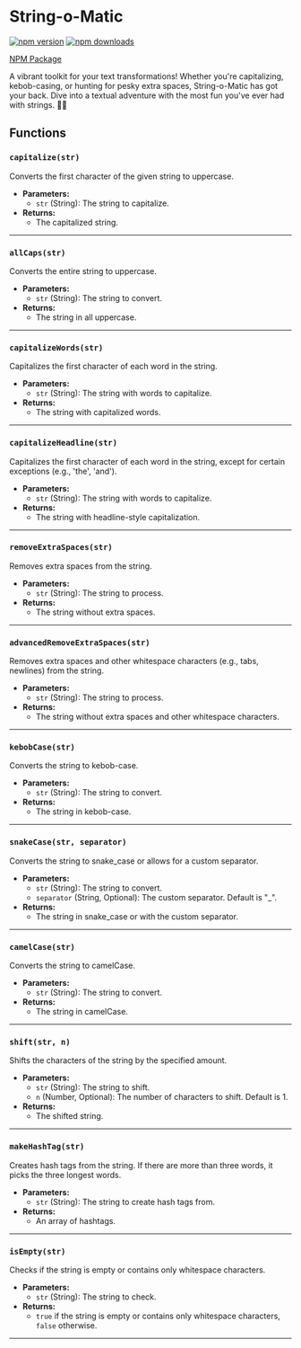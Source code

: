 # String-o-Matic

[![npm version](https://img.shields.io/npm/v/string-o-matic.svg)](https://www.npmjs.com/package/string-o-matic)
[![npm downloads](https://img.shields.io/npm/dt/string-o-matic.svg)](https://www.npmjs.com/package/string-o-matic)

[NPM Package](https://www.npmjs.com/package/string-o-matic)

A vibrant toolkit for your text transformations! Whether you're capitalizing, kebob-casing, or hunting for pesky extra spaces, String-o-Matic has got your back. Dive into a textual adventure with the most fun you've ever had with strings. 🎉📝

## Functions

### `capitalize(str)`

Converts the first character of the given string to uppercase.

- **Parameters:**
  - `str` (String): The string to capitalize.
- **Returns:** 
  - The capitalized string.

---

### `allCaps(str)`

Converts the entire string to uppercase.

- **Parameters:**
  - `str` (String): The string to convert.
- **Returns:** 
  - The string in all uppercase.

---

### `capitalizeWords(str)`

Capitalizes the first character of each word in the string.

- **Parameters:**
  - `str` (String): The string with words to capitalize.
- **Returns:** 
  - The string with capitalized words.

---

### `capitalizeHeadline(str)`

Capitalizes the first character of each word in the string, except for certain exceptions (e.g., 'the', 'and').

- **Parameters:**
  - `str` (String): The string with words to capitalize.
- **Returns:** 
  - The string with headline-style capitalization.

---

### `removeExtraSpaces(str)`

Removes extra spaces from the string.

- **Parameters:**
  - `str` (String): The string to process.
- **Returns:** 
  - The string without extra spaces.

---

### `advancedRemoveExtraSpaces(str)`

Removes extra spaces and other whitespace characters (e.g., tabs, newlines) from the string.

- **Parameters:**
  - `str` (String): The string to process.
- **Returns:** 
  - The string without extra spaces and other whitespace characters.

---

### `kebobCase(str)`

Converts the string to kebob-case.

- **Parameters:**
  - `str` (String): The string to convert.
- **Returns:** 
  - The string in kebob-case.

---

### `snakeCase(str, separator)`

Converts the string to snake_case or allows for a custom separator.

- **Parameters:**
  - `str` (String): The string to convert.
  - `separator` (String, Optional): The custom separator. Default is "_".
- **Returns:** 
  - The string in snake_case or with the custom separator.

---

### `camelCase(str)`

Converts the string to camelCase.

- **Parameters:**
  - `str` (String): The string to convert.
- **Returns:** 
  - The string in camelCase.

---

### `shift(str, n)`

Shifts the characters of the string by the specified amount.

- **Parameters:**
  - `str` (String): The string to shift.
  - `n` (Number, Optional): The number of characters to shift. Default is 1.
- **Returns:** 
  - The shifted string.

---

### `makeHashTag(str)`

Creates hash tags from the string. If there are more than three words, it picks the three longest words.

- **Parameters:**
  - `str` (String): The string to create hash tags from.
- **Returns:** 
  - An array of hashtags.

---

### `isEmpty(str)`

Checks if the string is empty or contains only whitespace characters.

- **Parameters:**
  - `str` (String): The string to check.
- **Returns:** 
  - `true` if the string is empty or contains only whitespace characters, `false` otherwise.

---